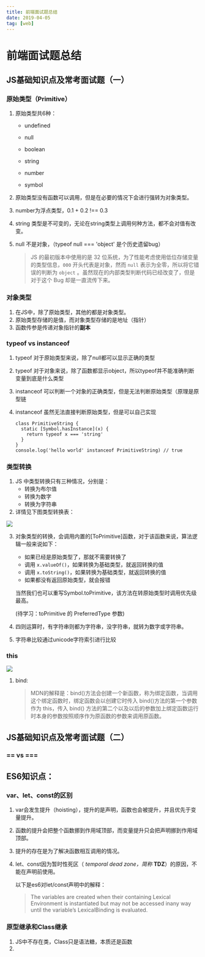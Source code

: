 ```yaml
---
title: 前端面试题总结
date: 2019-04-05
tag: [web]
---
```


# 前端面试题总结

## JS基础知识点及常考面试题（一）

### 原始类型（Primitive）

1. 原始类型共6种：

   - undefined

   - null

   - boolean

   - string

   - number

   - symbol

2. 原始类型没有函数可以调用，但是在必要的情况下会进行强转为对象类型。

3. number为浮点类型，0.1 + 0.2 !== 0.3

4. string 类型是不可变的，无论在string类型上调用何种方法，都不会对值有改变。

5. null 不是对象，（typeof null === 'object' 是个历史遗留bug）

   >  JS 的最初版本中使用的是 32 位系统，为了性能考虑使用低位存储变量的类型信息，`000` 开头代表是对象，然而 `null` 表示为全零，所以将它错误的判断为 `object` 。虽然现在的内部类型判断代码已经改变了，但是对于这个 Bug 却是一直流传下来。

### 对象类型

1. 在JS中，除了原始类型，其他的都是对象类型。
2. 原始类型存储的是值，而对象类型存储的是地址（指针）
3. 函数传参是传递对象指针的**副本**

### typeof vs instanceof

1. typeof 对于原始类型来说，除了null都可以显示正确的类型

2. typeof 对于对象来说，除了函数都显示object，所以typeof并不能准确判断变量到底是什么类型

3. instanceof 可以判断一个对象的正确类型，但是无法判断原始类型（原理是原型链

4. instanceof 虽然无法直接判断原始类型，但是可以自己实现

   ```
   class PrimitiveString {
     static [Symbol.hasInstance](x) {
       return typeof x === 'string'
     }
   }
   console.log('hello world' instanceof PrimitiveString) // true
   ```

### 类型转换

1. JS 中类型转换只有三种情况，分别是：
   - 转换为布尔值
   - 转换为数字
   - 转换为字符串
2. 详情见下图类型转换表：

![](https://images.pandaomeng.com/b9beaa58e9b2cee998da395da7d7cb6c.jpg)

3. 对象类型的转换，会调用内置的[ToPrimitive]函数，对于该函数来说，算法逻辑一般来说如下：

   - 如果已经是原始类型了，那就不需要转换了
   - 调用 `x.valueOf()`，如果转换为基础类型，就返回转换的值
   - 调用 `x.toString()`，如果转换为基础类型，就返回转换的值
   - 如果都没有返回原始类型，就会报错

   当然我们也可以重写Symbol.toPrimitive，该方法在转原始类型时调用优先级最高。

   (待学习：toPrimitive 的 PreferredType 参数)

4. 四则运算时，有字符串则都为字符串，没字符串，就转为数字或字符串。
5. 字符串比较通过unicode字符索引进行比较

### this

![](https://images.pandaomeng.com/0690b06d50f58e11133374cad76c1072.jpg)

1. bind:

   > MDN的解释是：bind()方法会创建一个新函数，称为绑定函数，当调用这个绑定函数时，绑定函数会以创建它时传入 bind()方法的第一个参数作为 this，传入 bind() 方法的第二个以及以后的参数加上绑定函数运行时本身的参数按照顺序作为原函数的参数来调用原函数。





## JS基础知识点及常考面试题（二）

### == vs ===







## ES6知识点：

### var、let、const的区别

1. var会发生提升（hoisting），提升的是声明，函数也会被提升，并且优先于变量提升。
2. 函数的提升会把整个函数挪到作用域顶部，而变量提升只会把声明挪到作用域顶部。
3. 提升的存在是为了解决函数相互调用的情况。

4. let、const因为暂时性死区（ *temporal dead zone，简称* **TDZ**）的原因，不能在声明前使用。

   以下是es6对let/const声明中的解释：

   > The variables are created when their containing Lexical Environment is instantiated but may not be accessed inany way until the variable’s LexicalBinding is evaluated.

### 原型继承和Class继承

1. JS中不存在类，Class只是语法糖，本质还是函数
2. 